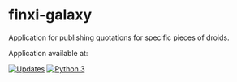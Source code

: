 # finxi-galaxy
Application for publishing quotations for specific pieces of droids.

Application available at:

[![Updates](https://pyup.io/repos/github/alisonamerico/finxi-galaxy/shield.svg)](https://pyup.io/repos/github/alisonamerico/finxi-galaxy/)
[![Python 3](https://pyup.io/repos/github/alisonamerico/finxi-galaxy/python-3-shield.svg)](https://pyup.io/repos/github/alisonamerico/finxi-galaxy/)